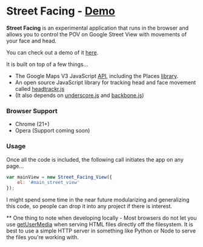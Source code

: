 Street Facing - [Demo](https://alexhancock.github.io/street-facing/)
==========

**Street Facing** is an experimental application that runs in the browser and allows you to control the POV on Google Street View with movements of your face and head.

You can check out a demo of it [here](https://alexhancock.github.io/street-facing/).

It is built on top of a few things...

* The Google Maps V3 JavaScript [API](https://developers.google.com/maps/documentation/javascript/), including the Places [library](https://developers.google.com/maps/documentation/javascript/places).
* An open source JavaScript library for tracking head and face movement called [headtrackr.js](https://github.com/auduno/headtrackr)
* (It also depends on [underscore.js](http://underscorejs.org) and [backbone.js](http://backbonejs.org))

### Browser Support ###

* Chrome (21+)
* Opera (Support coming soon)

### Usage ###

Once all the code is included, the following call initiates the app on any page...
```js
var mainView = new Street_Facing_View({
    el: '#main_street_view'
});
```

I might spend some time in the near future modularizing and generalizing this code, so people can drop it into any project if there is interest.

** One thing to note when developing locally - Most browsers do not let you use [getUserMedia](http://dev.w3.org/2011/webrtc/editor/getusermedia.html) when serving HTML files directly off the filesystem. It is best to use a simple HTTP server in something like Python or Node to serve the files you're working with.

